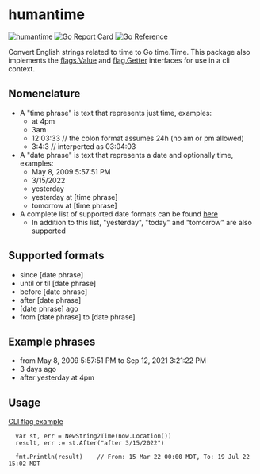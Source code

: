 # humantime
[![humantime](https://github.com/kmulvey/humantime/actions/workflows/release_build.yml/badge.svg)](https://github.com/kmulvey/humantime/actions/workflows/release_build.yml) [![Go Report Card](https://goreportcard.com/badge/github.com/kmulvey/humantime)](https://goreportcard.com/report/github.com/kmulvey/humantime) [![Go Reference](https://pkg.go.dev/badge/github.com/kmulvey/humantime.svg)](https://pkg.go.dev/github.com/kmulvey/humantime)

Convert English strings related to time to Go time.Time. This package also implements the [flags.Value](https://pkg.go.dev/flag#Value) and [flag.Getter](https://pkg.go.dev/flag#Getter) interfaces for use in a cli context.

## Nomenclature
- A "time phrase" is text that represents just time, examples:
  - at 4pm
  - 3am
  - 12:03:33 // the colon format assumes 24h (no am or pm allowed)
  - 3:4:3 // interperted as 03:04:03
- A "date phrase" is text that represents a date and optionally time, examples:
  - May 8, 2009 5:57:51 PM
  - 3/15/2022
  - yesterday
  - yesterday at [time phrase]
  - tomorrow at [time phrase]
- A complete list of supported date formats can be found [here](https://github.com/araddon/dateparse#extended-example)
  - In addition to this list, "yesterday", "today" and "tomorrow" are also supported
  
## Supported formats
  - since [date phrase]
  - until or til [date phrase]
  - before [date phrase]
  - after [date phrase]
  - [date phrase] ago
  - from [date phrase] to [date phrase]
 
## Example phrases
  - from May 8, 2009 5:57:51 PM to Sep 12, 2021 3:21:22 PM
  - 3 days ago
  - after yesterday at 4pm

## Usage
  [CLI flag example](https://github.com/kmulvey/humantime/blob/main/cmd/main.go)
  ```
    var st, err = NewString2Time(now.Location())
    result, err := st.After("after 3/15/2022")
   
    fmt.Println(result)    // From: 15 Mar 22 00:00 MDT, To: 19 Jul 22 15:02 MDT
  ```
